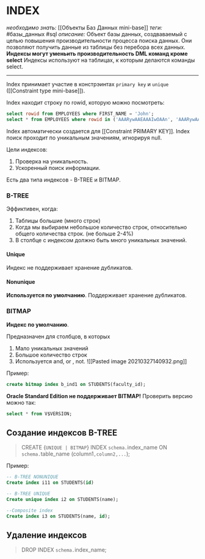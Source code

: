 # INDEX
*необходимо знать:* [[Объекты Баз Данных mini-base]]
*теги:* #базы_данных #sql 
*описание:* Объект базы данных, создваваемый с целью повышения производительности процесса поиска данных. Они позволяют получить данные из таблицы без перебора всех данных. **Индексы могут уменьить производительность DML команд кроме select** Индексы используют на таблицах, к которым делаются команды select.

---
Index принимает участие в констрэинтах `primary key` и `unique` ([[Constraint type mini-base]]).

Index находит строку по rowid, которую можно посмотреть:
```sql
select rowid from EMPLOYEES where FIRST_NAME = 'John';
select * from EMPLOYEES where rowid in ('AAARywAAEAAAIwOAAn', 'AAARywAAEAAAIwOAAK', 'AAARywAAEAAAIwOAAt');
```

Index автоматически создается для [[Constraint PRIMARY KEY]]. Index поиск проходит по уникальным значениям, игнорируя null.

Цели индексов: 
1. Проверка на уникальность.
2. Ускоренный поиск информации.

Есть два типа индексов - B-TREE и BITMAP.

### B-TREE
Эффиктивен, когда:
1. Таблицы большие (много строк)
2. Когда мы выбираем небольшое количество строк, относительно общего количества строк. (не больше 2-4%)
3. В столбце с индексом должно быть много уникальных значений.
#### Unique
Индекс не поддерживает хранение дубликатов.
#### Nonunique
**Используется по умолчанию**. Поддерживает хранение дубликатов.

### BITMAP
**Индекс по умолчанию**.

Предназначен для столбцов, в которых
1. Мало уникальных значений
2. Большое количество строк
3. Используется and, or , not.
![[Pasted image 20210327140932.png]]

Пример:
```sql
create bitmap index b_ind1 on STUDENTS(faculty_id);
```

**Oracle Standard Edition не поддерживает BITMAP!**
Проверить версию можно так:
```sql
select * from V$VERSION;
```

## Создание индексов B-TREE
>CREATE {`UNIQUE | BITMAP`} INDEX
`schema.`index_name ON
`schema.`table_name (column1`,column2,...`);

Пример:
```sql
-- B-TREE NONUNIQUE
Create index i11 on STUDENTS(id)

-- B-TREE UNIQUE 
Create unique index i2 on STUDENTS(name); 

--Composite index
Create index i3 on STUDENTS(name, id); 
```

## Удаление индексов
>DROP INDEX `schema.`index_name;